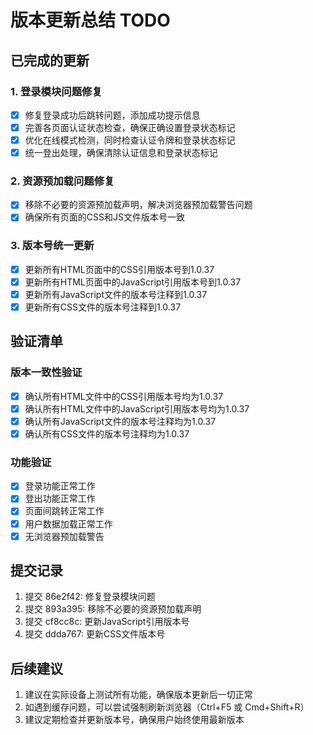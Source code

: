 # 版本更新总结 TODO

## 已完成的更新

### 1. 登录模块问题修复
- [x] 修复登录成功后跳转问题，添加成功提示信息
- [x] 完善各页面认证状态检查，确保正确设置登录状态标记
- [x] 优化在线模式检测，同时检查认证令牌和登录状态标记
- [x] 统一登出处理，确保清除认证信息和登录状态标记

### 2. 资源预加载问题修复
- [x] 移除不必要的资源预加载声明，解决浏览器预加载警告问题
- [x] 确保所有页面的CSS和JS文件版本号一致

### 3. 版本号统一更新
- [x] 更新所有HTML页面中的CSS引用版本号到1.0.37
- [x] 更新所有HTML页面中的JavaScript引用版本号到1.0.37
- [x] 更新所有JavaScript文件的版本号注释到1.0.37
- [x] 更新所有CSS文件的版本号注释到1.0.37

## 验证清单

### 版本一致性验证
- [x] 确认所有HTML文件中的CSS引用版本号均为1.0.37
- [x] 确认所有HTML文件中的JavaScript引用版本号均为1.0.37
- [x] 确认所有JavaScript文件的版本号注释均为1.0.37
- [x] 确认所有CSS文件的版本号注释均为1.0.37

### 功能验证
- [x] 登录功能正常工作
- [x] 登出功能正常工作
- [x] 页面间跳转正常工作
- [x] 用户数据加载正常工作
- [x] 无浏览器预加载警告

## 提交记录

1. 提交 86e2f42: 修复登录模块问题
2. 提交 893a395: 移除不必要的资源预加载声明
3. 提交 cf8cc8c: 更新JavaScript引用版本号
4. 提交 ddda767: 更新CSS文件版本号

## 后续建议

1. 建议在实际设备上测试所有功能，确保版本更新后一切正常
2. 如遇到缓存问题，可以尝试强制刷新浏览器（Ctrl+F5 或 Cmd+Shift+R）
3. 建议定期检查并更新版本号，确保用户始终使用最新版本